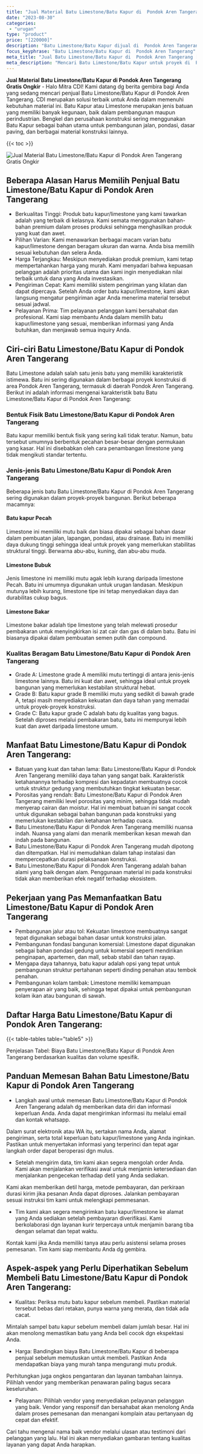 ```yaml
---
title: "Jual Material Batu Limestone/Batu Kapur di  Pondok Aren Tangerang Gratis Ongkir"
date: "2023-08-30"
categories:
 - "urugan"
type: "product"
price: "[220000]"
description: "Batu Limestone/Batu Kapur dijual di  Pondok Aren Tangerang Terdekat. Batu Limestone/Batu Kapur ini sering dipakai dalam proyek konstruksi sebagai material dinding yang mewah dan awet. Silakan hubungi kami untuk informasi lebih lanjut."
focus_keyphrase: "Batu Limestone/Batu Kapur di  Pondok Aren Tangerang"
meta_title: "Jual Batu Limestone/Batu Kapur di  Pondok Aren Tangerang [Terdekat] - CDI"
meta_description: "Mencari Batu Limestone/Batu Kapur untuk proyek di  Pondok Aren Tangerang? Kami memiliki Batu Limestone/Batu Kapur berkualitas untuk material dinding. Segera dapatkan penawaran terbaik."
---
```


**Jual Material Batu Limestone/Batu Kapur di  Pondok Aren Tangerang Gratis Ongkir** - Halo Mitra CDI! Kami datang dg berita gembira bagi Anda yang sedang mencari penjual Batu Limestone/Batu Kapur di  Pondok Aren Tangerang. CDI merupakan solusi terbaik untuk Anda dalam memenuhi kebutuhan material ini. Batu Kapur atau Limestone merupakan jenis batuan yang memiliki banyak kegunaan, baik dalam pembangunan maupun perindustrian. Bengkel dan perusahaan konstruksi sering menggunakan Batu Kapur sebagai bahan utama untuk pembangunan jalan, pondasi, dasar paving, dan berbagai material konstruksi lainnya.

{{< toc >}}

![Jual Material Batu Limestone/Batu Kapur di  Pondok Aren Tangerang Gratis Ongkir](/images/urugan/batu-limestone-30.jpg)

## Beberapa Alasan Harus Memilih Penjual Batu Limestone/Batu Kapur di  Pondok Aren Tangerang

*   Berkualitas Tinggi: Produk batu kapur/limestone yang kami tawarkan adalah yang terbaik di kelasnya. Kami semata menggunakan bahan-bahan premium dalam proses produksi sehingga menghasilkan produk yang kuat dan awet.
*   Pilihan Varian: Kami menawarkan berbagai macam varian batu kapur/limestone dengan beragam ukuran dan warna. Anda bisa memilih sesuai kebutuhan dan selera Anda.
*   Harga Terjangkau: Meskipun menyediakan produk premium, kami tetap mempertahankan harga yang murah. Kami menyadari bahwa kepuasan pelanggan adalah prioritas utama dan kami ingin menyediakan nilai terbaik untuk dana yang Anda investasikan.
*   Pengiriman Cepat: Kami memiliki sistem pengiriman yang kilatan dan dapat dipercaya. Setelah Anda order batu kapur/limestone, kami akan langsung mengatur pengiriman agar Anda menerima material tersebut sesuai jadwal.
*   Pelayanan Prima: Tim pelayanan pelanggan kami bersahabat dan profesional. Kami siap membantu Anda dalam memilih batu kapur/limestone yang sesuai, memberikan informasi yang Anda butuhkan, dan menjawab semua inquiry Anda.

## Ciri-ciri Batu Limestone/Batu Kapur di  Pondok Aren Tangerang

Batu Limestone adalah salah satu jenis batu yang memiliki karakteristik istimewa. Batu ini sering digunakan dalam berbagai proyek konstruksi di area  Pondok Aren Tangerang, termasuk di daerah  Pondok Aren Tangerang. Berikut ini adalah informasi mengenai karakteristik batu Batu Limestone/Batu Kapur di  Pondok Aren Tangerang:

### Bentuk Fisik Batu Limestone/Batu Kapur di  Pondok Aren Tangerang

Batu kapur memiliki bentuk fisik yang sering kali tidak teratur. Namun, batu tersebut umumnya berbentuk pecahan besar-besar dengan permukaan yang kasar. Hal ini disebabkan oleh cara penambangan limestone yang tidak mengikuti standar tertentu.

### Jenis-jenis Batu Limestone/Batu Kapur di  Pondok Aren Tangerang

Beberapa jenis batu Batu Limestone/Batu Kapur di  Pondok Aren Tangerang sering digunakan dalam proyek-proyek bangunan. Berikut beberapa macamnya:

#### Batu kapur Pecah

Limestone ini memiliki mutu baik dan biasa dipakai sebagai bahan dasar dalam pembuatan jalan, lapangan, pondasi, atau drainase. Batu ini memiliki daya dukung tinggi sehingga ideal untuk proyek yang memerlukan stabilitas struktural tinggi. Berwarna abu-abu, kuning, dan abu-abu muda.

#### Limestone Bubuk

Jenis limestone ini memiliki mutu agak lebih kurang daripada limestone Pecah. Batu ini umumnya digunakan untuk urugan landasan. Meskipun mutunya lebih kurang, limestone tipe ini tetap menyediakan daya dan durabilitas cukup bagus.

#### Limestone Bakar

Limestone bakar adalah tipe limestone yang telah melewati prosedur pembakaran untuk menyingkirkan isi zat cair dan gas di dalam batu. Batu ini biasanya dipakai dalam pembuatan semen putih dan compound.

### Kualitas Beragam Batu Limestone/Batu Kapur di  Pondok Aren Tangerang

*   Grade A: Limestone grade A memiliki mutu tertinggi di antara jenis-jenis limestone lainnya. Batu ini kuat dan awet, sehingga ideal untuk proyek bangunan yang memerlukan kestabilan struktural hebat.
*   Grade B: Batu kapur grade B memiliki mutu yang sedikit di bawah grade A, tetapi masih menyediakan kekuatan dan daya tahan yang memadai untuk proyek-proyek konstruksi.
*   Grade C: Batu kapur grade C adalah batu dg kualitas yang bagus. Setelah diproses melalui pembakaran batu, batu ini mempunyai lebih kuat dan awet daripada limestone umum.

## Manfaat Batu Limestone/Batu Kapur di  Pondok Aren Tangerang:

*   Batuan yang kuat dan tahan lama: Batu Limestone/Batu Kapur di  Pondok Aren Tangerang memiliki daya tahan yang sangat baik. Karakteristik ketahanannya terhadap kompresi dan kepadatan membuatnya cocok untuk struktur gedung yang membutuhkan tingkat kekuatan besar.
*   Porositas yang rendah: Batu Limestone/Batu Kapur di  Pondok Aren Tangerang memiliki level porositas yang minim, sehingga tidak mudah menyerap cairan dan moistur. Hal ini membuat batuan ini sangat cocok untuk digunakan sebagai bahan bangunan pada konstruksi yang memerlukan kestabilan dan ketahanan terhadap cuaca.
*   Batu Limestone/Batu Kapur di  Pondok Aren Tangerang memiliki nuansa indah. Nuansa yang alami dan menarik memberikan kesan mewah dan indah pada bangunan.
*   Batu Limestone/Batu Kapur di  Pondok Aren Tangerang mudah dipotong dan ditempatkan. Hal ini memudahkan dalam tahap instalasi dan mempercepatkan durasi pelaksanaan konstruksi.
*   Batu Limestone/Batu Kapur di  Pondok Aren Tangerang adalah bahan alami yang baik dengan alam. Penggunaan material ini pada konstruksi tidak akan memberikan efek negatif terhadap ekosistem.

## Pekerjaan yang Pas Memanfaatkan Batu Limestone/Batu Kapur di  Pondok Aren Tangerang

*   Pembangunan jalur atau tol: Kekuatan limestone membuatnya sangat tepat digunakan sebagai bahan dasar untuk konstruksi jalan.
*   Pembangunan fondasi bangunan komersial: Limestone dapat digunakan sebagai bahan pondasi gedung untuk komersial seperti mendirikan penginapan, apartemen, dan mall, sebab stabil dan tahan rayap.
*   Mengapa daya tahannya, batu kapur adalah opsi yang tepat untuk pembangunan struktur pertahanan seperti dinding penahan atau tembok penahan.
*   Pembangunan kolam tambak: Limestone memiliki kemampuan penyerapan air yang baik, sehingga tepat dipakai untuk pembangunan kolam ikan atau bangunan di sawah.

## Daftar Harga Batu Limestone/Batu Kapur di  Pondok Aren Tangerang:

{{< table-tables table="table5" >}}

Penjelasan Tabel: Biaya Batu Limestone/Batu Kapur di  Pondok Aren Tangerang berdasarkan kualitas dan volume spesifik.

## Panduan Memesan Bahan Batu Limestone/Batu Kapur di  Pondok Aren Tangerang

*   Langkah awal untuk memesan Batu Limestone/Batu Kapur di  Pondok Aren Tangerang adalah dg memberikan data diri dan informasi keperluan Anda. Anda dapat mengirimkan informasi itu melalui email dan kontak whatsapp.

Dalam surat elektronik atau WA itu, sertakan nama Anda, alamat pengiriman, serta total keperluan batu kapur/limestone yang Anda inginkan. Pastikan untuk menyertakan informasi yang terperinci dan tepat agar langkah order dapat beroperasi dgn mulus.
*   Setelah mengirim data, tim kami akan segera mengolah order Anda. Kami akan menjalankan verifikasi awal untuk menjamin ketersediaan dan menjalankan pengecekan terhadap detil yang Anda sediakan.

Kami akan memberikan detil harga, metode pembayaran, dan perkiraan durasi kirim jika pesanan Anda dapat diproses. Jalankan pembayaran sesuai instruksi tim kami untuk melengkapi pemmesanan.
*   Tim kami akan segera mengirimkan batu kapur/limestone ke alamat yang Anda sediakan setelah pembayaran diverifikasi. Kami berkolaborasi dgn layanan kurir terpercaya untuk menjamin barang tiba dengan selamat dan tepat waktu.

Kontak kami jika Anda memiliki tanya atau perlu asistensi selama proses pemesanan. Tim kami siap membantu Anda dg gembira.

## Aspek-aspek yang Perlu Diperhatikan Sebelum Membeli Batu Limestone/Batu Kapur di  Pondok Aren Tangerang:

*   Kualitas: Periksa mutu batu kapur sebelum membeli. Pastikan material tersebut bebas dari retakan, punya warna yang merata, dan tidak ada cacat.

Mintalah sampel batu kapur sebelum membeli dalam jumlah besar. Hal ini akan menolong memastikan batu yang Anda beli cocok dgn ekspektasi Anda.
*   Harga: Bandingkan biaya Batu Limestone/Batu Kapur di beberapa penjual sebelum memutuskan untuk membeli. Pastikan Anda mendapatkan biaya yang murah tanpa mengurangi mutu produk.

Perhitungkan juga ongkos pengantaran dan layanan tambahan lainnya. Pilihlah vendor yang memberikan penawaran paling bagus secara keseluruhan.
*   Pelayanan: Pilihlah vendor yang menyediakan pelayanan pelanggan yang baik. Vendor yang responsif dan bersahabat akan menolong Anda dalam proses pemesanan dan menangani komplain atau pertanyaan dg cepat dan efektif.

Cari tahu mengenai nama baik vendor melalui ulasan atau testimoni dari pelanggan yang lalu. Hal ini akan menyediakan gambaran tentang kualitas layanan yang dapat Anda harapkan.